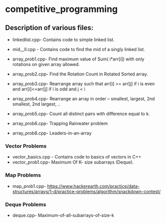 # competitive_programming

## Description of various files:

* linkedlist.cpp- Contains code to simple linked list.

* mid__ll.cpp - Contains code to find the mid of a singly linked list.

* array_prob1.cpp- Find maximum value of Sum( i*arr[i]) with only rotations on given array allowed.

* array_prob2.cpp- Find the Rotation Count in Rotated Sorted array.

* array_prob3.cpp- Rearrange array such that arr[i] >= arr[j] if i is even and arr[i]<=arr[j] if i is odd and j < i

* array_prob4.cpp- Rearrange an array in order – smallest, largest, 2nd smallest, 2nd largest, ..

* array_prob5.cpp- Count all distinct pairs with difference equal to k.

* array_prob6.cpp- Trapping Rainwater problem

* array_prob8.cpp- Leaders-in-an-array

### Vector Problems

* vector_basics.cpp - Contains code to basics of vectors in C++
* vector_prob1.cpp- Maximum Of K- size subarrays (Deque).

### Map Problems

* map_prob1.cpp- https://www.hackerearth.com/practice/data-structures/arrays/1-d/practice-problems/algorithm/snackdown-contest/

### Deque Problems

* deque.cpp- Maximum-of-all-subarrays-of-size-k
